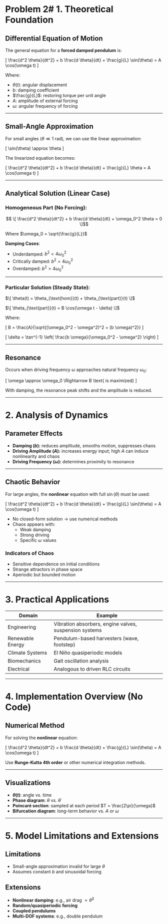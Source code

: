 # Problem 2# 1. Theoretical Foundation

## Differential Equation of Motion

The general equation for a **forced damped pendulum** is:

\[
\frac{d^2 \theta}{dt^2} + b \frac{d \theta}{dt} + \frac{g}{L} \sin(\theta) = A \cos(\omega t)
\]

Where:

- $\theta(t)$: angular displacement  
- $b$: damping coefficient  
- $\frac{g}{L}$: restoring torque per unit angle  
- $A$: amplitude of external forcing  
- $\omega$: angular frequency of forcing  

---

## Small-Angle Approximation

For small angles ($\theta \ll 1$ rad), we can use the linear approximation:

\[
\sin(\theta) \approx \theta
\]

The linearized equation becomes:

\[
\frac{d^2 \theta}{dt^2} + b \frac{d \theta}{dt} + \frac{g}{L} \theta = A \cos(\omega t)
\]

---

## Analytical Solution (Linear Case)

### Homogeneous Part (No Forcing):

$$ \[
\frac{d^2 \theta}{dt^2} + b \frac{d \theta}{dt} + \omega_0^2 \theta = 0
\]$$

Where $\omega_0 = \sqrt{\frac{g}{L}}$

**Damping Cases**:

- Underdamped: $b^2 < 4 \omega_0^2$
- Critically damped: $b^2 = 4 \omega_0^2$
- Overdamped: $b^2 > 4 \omega_0^2$

---

### Particular Solution (Steady State):

$\[
\theta(t) = \theta_{\text{hom}}(t) + \theta_{\text{part}}(t)
\]$

$\[
\theta_{\text{part}}(t) = B \cos(\omega t - \delta)
\]$

Where:

\[
B = \frac{A}{\sqrt{(\omega_0^2 - \omega^2)^2 + (b \omega)^2}}
\]

\[
\delta = \tan^{-1} \left( \frac{b \omega}{\omega_0^2 - \omega^2} \right)
\]

---

## Resonance

Occurs when driving frequency $\omega$ approaches natural frequency $\omega_0$:

\[
\omega \approx \omega_0 \Rightarrow B \text{ is maximized}
\]

With damping, the resonance peak shifts and the amplitude is reduced.

---

# 2. Analysis of Dynamics

## Parameter Effects

- **Damping ($b$):** reduces amplitude, smooths motion, suppresses chaos  
- **Driving Amplitude ($A$):** increases energy input; high $A$ can induce nonlinearity and chaos  
- **Driving Frequency ($\omega$):** determines proximity to resonance  

---

## Chaotic Behavior

For large angles, the **nonlinear** equation with full $\sin(\theta)$ must be used:

\[
\frac{d^2 \theta}{dt^2} + b \frac{d \theta}{dt} + \frac{g}{L} \sin(\theta) = A \cos(\omega t)
\]

- No closed-form solution → use numerical methods
- Chaos appears with:
  - Weak damping
  - Strong driving
  - Specific $\omega$ values

### Indicators of Chaos

- Sensitive dependence on initial conditions  
- Strange attractors in phase space  
- Aperiodic but bounded motion  

---

# 3. Practical Applications

| Domain          | Example                                         |
|-----------------|--------------------------------------------------|
| Engineering     | Vibration absorbers, engine valves, suspension systems |
| Renewable Energy| Pendulum-based harvesters (wave, footstep)     |
| Climate Systems | El Niño quasiperiodic models                   |
| Biomechanics    | Gait oscillation analysis                      |
| Electrical      | Analogous to driven RLC circuits               |

---

# 4. Implementation Overview (No Code)

## Numerical Method

For solving the **nonlinear** equation:

\[
\frac{d^2 \theta}{dt^2} + b \frac{d \theta}{dt} + \frac{g}{L} \sin(\theta) = A \cos(\omega t)
\]

Use **Runge-Kutta 4th order** or other numerical integration methods.

---

## Visualizations

- **$\theta(t)$**: angle vs. time  
- **Phase diagram**: $\theta$ vs. $\dot{\theta}$  
- **Poincaré section**: sampled at each period $T = \frac{2\pi}{\omega}$  
- **Bifurcation diagram**: long-term behavior vs. $A$ or $\omega$

---

# 5. Model Limitations and Extensions

## Limitations

- Small-angle approximation invalid for large $\theta$  
- Assumes constant $b$ and sinusoidal forcing

## Extensions

- **Nonlinear damping**: e.g., air drag $\propto \dot{\theta}^2$  
- **Random/quasiperiodic forcing**  
- **Coupled pendulums**  
- **Multi-DOF systems**: e.g., double pendulum  

